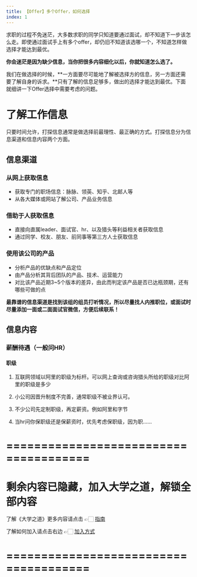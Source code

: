 ```yaml
---
title: 【Offer】多个Offer，如何选择
index: 1
---
```


求职的过程不免迷茫，大多数求职的同学只知道要通过面试，却不知道下一步该怎么走。即使通过面试手上有多个offer，却仍旧不知道该选哪一个，不知道怎样做选择才能达到最优。

**你会迷茫是因为缺少信息，当你把很多内容细化以后，你就知道怎么选了。**

我们在做选择的时候，**一方面要尽可能地了解被选择方的信息，另一方面还需要了解自身的诉求。**只有了解的信息足够多，做出的选择才能达到最优。下面就细讲一下Offer选择中需要考虑的问题。

# 了解工作信息

只要时间允许，打探信息通常是做选择前最理性、最正确的方式。打探信息分为信息渠道和信息内容两个方面。

## 信息渠道

### 从网上获取信息

- 获取专门的职场信息：脉脉、领英、知乎、北邮人等
- 从各大媒体或网站了解公司、产品业务信息

### 借助于人获取信息

- 直接向直属leader、面试官、hr、以及猎头等利益相关者获取信息
- 通过同学、校友、朋友、前同事等第三方人士获取信息

### 使用该公司的产品

- 分析产品的优缺点和产品定位
- 由产品分析其背后团队的产品、技术、运营能力
- 对比该产品近期3~5个版本的差异，由此而判定该产品是否已达瓶颈期，还有哪些可做的点

**最靠谱的信息渠道是找到该组的组员打听情况，所以尽量找人内推职位，或面试时尽量添加一面或二面面试官微信，方便后续联系！**

## 信息内容

### 薪酬待遇（一般问HR）

#### 职级

1. 互联网领域以阿里的职级为标杆。可以网上查询或咨询猎头所给的职级对比阿里的职级是多少

2. 小公司因晋升制度不完善，通常职级不被业界认可。

3. 不少公司先定制职级，再定薪资。例如阿里和字节

4. 当hr问你保职级还是保薪资时，优先考虑保职级，因为职……


# ======================================

# 剩余内容已隐藏，加入大学之道，解锁全部内容

了解《大学之道》更多内容请点击 👉🏻 [指南](/pay/daxuezhidao)

了解如何加入请点击右边 👉🏻 [加入方式](/pay/jiaru)

# ======================================

